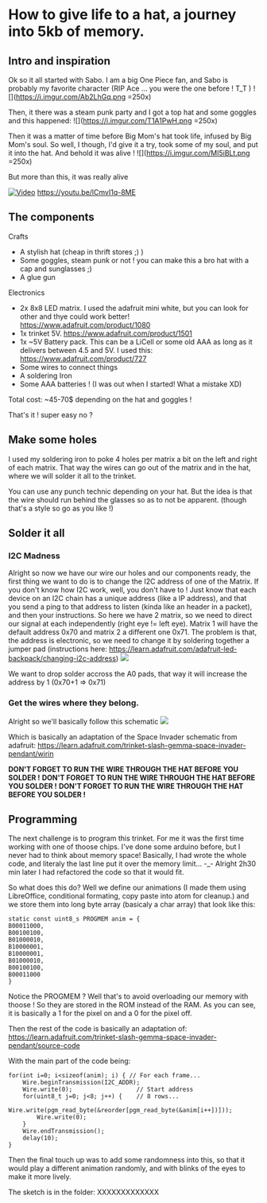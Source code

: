 # How to give life to a hat, a journey into 5kb of memory.

## Intro and inspiration
Ok so it all started with Sabo. I am a big One Piece fan, and Sabo is probably my favorite character (RIP Ace ... you were the one before ! T_T ) 
![](https://i.imgur.com/Ab2LhGq.png =250x)

Then, it there was a steam punk party and I got a top hat and some goggles and this happened:
![](https://i.imgur.com/T1A1PwH.png =250x)

Then it was a matter of time before Big Mom's hat took life, infused by Big Mom's soul. So well, I though, I'd give it a try, took some of my soul, and put it into the hat. And behold it was alive !
![](https://i.imgur.com/MI5iBLt.png =250x)

But more than this, it was really alive

[![Video](https://img.youtube.com/vi/lCmvI1q-8ME/0.jpg)](https://www.youtube.com/watch?v=lCmvI1q-8ME)
https://youtu.be/lCmvI1q-8ME

## The components

Crafts
- A stylish hat (cheap in thrift stores ;) )
- Some goggles, steam punk or not ! you can make this a bro hat with a cap and sunglasses ;)
- A glue gun

Electronics
- 2x 8x8 LED matrix. I used the adafruit mini white, but you can look for other and thye could work better! https://www.adafruit.com/product/1080
- 1x trinket 5V. https://www.adafruit.com/product/1501
- 1x ~5V Battery pack. This can be a LiCell or some old AAA as long as it delivers between 4.5 and 5V. I used this: https://www.adafruit.com/product/727
- Some wires to connect things
- A soldering Iron
- Some AAA batteries ! (I was out when I started! What a mistake XD)

Total cost: ~45-70$ depending on the hat and goggles !

That's it ! super easy no ?

## Make some holes 

I used my soldering iron to poke 4 holes per matrix a bit on the left and right of each matrix. That way the wires can go out of the matrix and in the hat, where we will solder it all to the trinket.

You can use any punch technic depending on your hat. But the idea is that the wire should run behind the glasses so as to not be apparent. (though that's a style so go as you like !)

## Solder it all 

### I2C Madness

Alright so now we have our wire our holes and our components ready, the first thing we want to do is to change the I2C address of one of the Matrix. If you don't know how I2C work, well, you don't have to ! Just know that each device on an I2C chain has a unique address (like a IP address), and that you send a ping to that address to listen (kinda like an header in a packet), and then your instructions. 
So here we have 2 matrix, so we need to direct our signal at each independently (right eye != left eye). Matrix 1 will have the default address 0x70 and matrix 2 a different one 0x71.
The problem is that, the address is electronic, so we need to change it by soldering together a jumper pad (instructions here: https://learn.adafruit.com/adafruit-led-backpack/changing-i2c-address)
![](https://i.imgur.com/QfpdwPX.png)

We want to drop solder accross the A0 pads, that way it will increase the address by 1 (0x70+1 => 0x71)

### Get the wires where they belong.
Alright so we'll basically follow this schematic 
![](https://i.imgur.com/mbgvuZ1.png)

Which is basically an adaptation of the Space Invader schematic from adafruit: https://learn.adafruit.com/trinket-slash-gemma-space-invader-pendant/wirin

**DON'T FORGET TO RUN THE WIRE THROUGH THE HAT BEFORE YOU SOLDER !**
**DON'T FORGET TO RUN THE WIRE THROUGH THE HAT BEFORE YOU SOLDER !**
**DON'T FORGET TO RUN THE WIRE THROUGH THE HAT BEFORE YOU SOLDER !**

## Programming 

The next challenge is to program this trinket. For me it was the first time working with one of thoose chips. I've done some arduino before, but I never had to think about memory space! 
Basically, I had wrote the whole code, and literaly the last line put it over the memory limit... -_- Alright 2h30 min later I had refactored the code so that it would fit. 

So what does this do? Well we define our animations (I made them using LibreOffice, conditional formating, copy paste into atom for cleanup.) and we store them into long byte array (basicaly a char array) that look like this:
```
static const uint8_s PROGMEM anim = {
B00011000,
B00100100,
B01000010,
B10000001,
B10000001,
B01000010,
B00100100,
B00011000
}
```
Notice the PROGMEM ? Well that's to avoid overloading our memory with thoose ! So they are stored in the ROM instead of the RAM. 
As you can see, it is basically a 1 for the pixel on and a 0 for the pixel off. 

Then the rest of the code is basically an adaptation of: https://learn.adafruit.com/trinket-slash-gemma-space-invader-pendant/source-code

With the main part of the code being:
```  
for(int i=0; i<sizeof(anim); i) { // For each frame...
    Wire.beginTransmission(I2C_ADDR);
    Wire.write(0);                  // Start address
    for(uint8_t j=0; j<8; j++) {    // 8 rows...
        Wire.write(pgm_read_byte(&reorder[pgm_read_byte(&anim[i++])]));
        Wire.write(0);
    }
    Wire.endTransmission();
    delay(10);
}
```

Then the final touch up was to add some randomness into this, so that it would play a different animation randomly, and with blinks of the eyes to make it more lively. 

The sketch is in the folder: XXXXXXXXXXXXX
